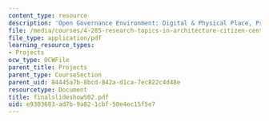 ```yaml
---
content_type: resource
description: 'Open Governance Environment: Digital & Physical Place, Process and Presence'
file: /media/courses/4-285-research-topics-in-architecture-citizen-centered-design-of-open-governance-systems-fall-2002/e9303683ad7b9a821cbf50e4ec15f5e7_finalslideshowS02.pdf
file_type: application/pdf
learning_resource_types:
- Projects
ocw_type: OCWFile
parent_title: Projects
parent_type: CourseSection
parent_uid: 84445a7b-8bcd-842a-d1ca-7ec822c4d48e
resourcetype: Document
title: finalslideshowS02.pdf
uid: e9303683-ad7b-9a82-1cbf-50e4ec15f5e7
---
```

